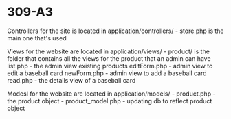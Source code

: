 309-A3
======

Controllers for the site is located in application/controllers/
	- store.php is the main one that's used

Views for the website are located in application/views/
	- product/ is the folder that contains all the views for the product that an admin can have
		list.php - the admin view existing products
		editForm.php - admin view to edit a baseball card
		newForm.php - admin view to add a baseball card
		read.php - the details view of a baseball card

Modesl for the website are located in application/models/
	- product.php - the product object 
	- product_model.php - updating db to reflect product object